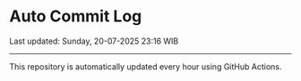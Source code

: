 # Auto Commit Log

Last updated: Sunday, 20-07-2025 23:16 WIB

---

This repository is automatically updated every hour using GitHub Actions.
